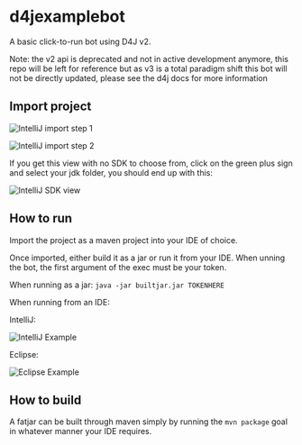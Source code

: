 # d4jexamplebot
A basic click-to-run bot using D4J v2.

Note: the v2 api is deprecated and not in active development anymore, this repo will be left for reference but as v3 is a total paradigm shift this bot will not be directly updated, please see the d4j docs for more information

## Import project
![IntelliJ import step 1](http://i.imgur.com/CggB7lG.png)

![IntelliJ import step 2](http://i.imgur.com/zZqiu4n.png)

If you get this view with no SDK to choose from, click on the green plus
sign and select your jdk folder, you should end up with this:

![IntelliJ SDK view](http://i.imgur.com/sgSGIr4.png)

## How to run

Import the project as a maven project into your IDE of choice.

Once imported, either build it as a jar or run it from your IDE. When
unning the bot, the first argument of the exec must be your token.

When running as a jar: `java -jar builtjar.jar TOKENHERE`

When running from an IDE:

IntelliJ:

![IntelliJ Example](http://i.imgur.com/qkjwvie.png)

Eclipse:

![Eclipse Example](http://i.imgur.com/v0mLql6.png)


## How to build

A fatjar can be built through maven simply by running the `mvn package`
goal in whatever manner your IDE requires.
